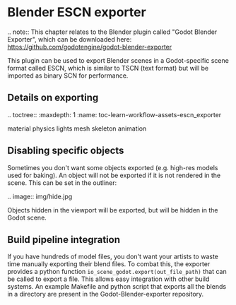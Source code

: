 Blender ESCN exporter
=====================

.. note:: This chapter relates to the Blender plugin called "Godot Blender Exporter",
          which can be downloaded here: https://github.com/godotengine/godot-blender-exporter

This plugin can be used to export Blender scenes in a Godot-specific scene format
called ESCN, which is similar to TSCN (text format) but will be imported as binary
SCN for performance.

Details on exporting
--------------------

.. toctree::
   :maxdepth: 1
   :name: toc-learn-workflow-assets-escn_exporter

   material
   physics
   lights
   mesh
   skeleton
   animation


Disabling specific objects
--------------------------

Sometimes you don't want some objects exported (e.g. high-res models used for
baking). An object will not be exported if it is not rendered in the scene.
This can be set in the outliner:

.. image:: img/hide.jpg

Objects hidden in the viewport will be exported, but will be hidden in the
Godot scene.


Build pipeline integration
--------------------------

If you have hundreds of model files, you don't want your artists to waste time
manually exporting their blend files. To combat this, the exporter provides a
python function `io_scene_godot.export(out_file_path)` that can be called to
export a file. This allows easy integration with other build systems. An
example Makefile and python script that exports all the blends in a directory
are present in the Godot-Blender-exporter repository.
